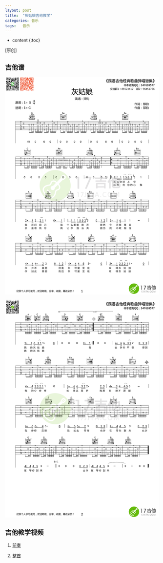 ```yaml
---
layout: post
title:	"灰姑娘吉他教学"
categories: 音乐
tags:	音乐
---
```


* content
{:toc}

[原创]
## 吉他谱

![2](https://raw.githubusercontent.com/deeploveHu/picture/master/%E7%81%B0%E5%A7%91%E5%A8%98%E5%90%89%E4%BB%96%E8%B0%B1/%E7%81%B0%E5%A7%91%E5%A8%981.png)

![2](https://github.com/deeploveHu/picture/blob/master/%E7%81%B0%E5%A7%91%E5%A8%98%E5%90%89%E4%BB%96%E8%B0%B1/%E7%81%B0%E5%A7%91%E5%A8%982.png?raw=true)


## 吉他教学视频

1. [前奏](http://www.iqiyi.com/w_19rrv8xke1.html)

2. [整首](http://www.iqiyi.com/w_19rrcyr8z9.html)

